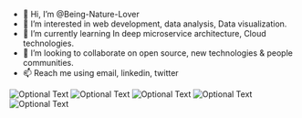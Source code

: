 - 👋 Hi, I’m @Being-Nature-Lover
- 👀 I’m interested in web development, data analysis, Data visualization.
- 🌱 I’m currently learning In deep microservice architecture, Cloud technologies. 
- 💞️ I’m looking to collaborate on open source, new technologies & people communities.
- 📫 Reach me using email, linkedin, twitter

![Optional Text](https://cdn.icon-icons.com/icons2/2101/PNG/128/social_media_instagram_ig_icon_128999.png)
![Optional Text](https://cdn.icon-icons.com/icons2/2101/PNG/128/social_media_linkedin_icon_128990.png)
![Optional Text](https://cdn.icon-icons.com/icons2/2101/PNG/128/social_media_twitter_icon_128994.png)
![Optional Text](https://cdn.icon-icons.com/icons2/2101/PNG/128/social_media_skype_icon_129001.png)
![Optional Text](https://cdn.icon-icons.com/icons2/2101/PNG/128/social_media_youtube_video_play_icon_128997.png)
